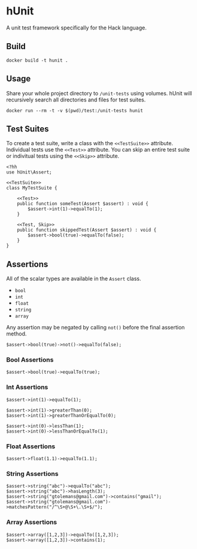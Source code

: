 # hUnit

A unit test framework specifically for the Hack language.

## Build

```
docker build -t hunit .
```

## Usage

Share your whole project directory to `/unit-tests` using volumes. hUnit will recursively search all directories and files for test suites.

```
docker run --rm -t -v $(pwd)/test:/unit-tests hunit
```

## Test Suites

To create a test suite, write a class with the `<<TestSuite>>` attribute. Individual tests use the `<<Test>>` attribute. You can skip an entire test suite or indivitual tests using the `<<Skip>>` attribute.

```
<?hh
use hUnit\Assert;

<<TestSuite>>
class MyTestSuite {

    <<Test>>
    public function someTest(Assert $assert) : void {
        $assert->int(1)->equalTo(1);
    }

    <<Test, Skip>>
    public function skippedTest(Assert $assert) : void {
        $assert->bool(true)->equalTo(false);
    }
}
```

## Assertions

All of the scalar types are available in the `Assert` class. 

- `bool`
- `int`
- `float`
- `string`
- `array`

Any assertion may be negated by calling `not()` before the final assertion method. 

```
$assert->bool(true)->not()->equalTo(false);
```

### Bool Assertions

```
$assert->bool(true)->equalTo(true);
```

### Int Assertions

```
$assert->int(1)->equalTo(1);

$assert->int(1)->greaterThan(0);
$assert->int(1)->greaterThanOrEqualTo(0);

$assert->int(0)->lessThan(1);
$assert->int(0)->lessThanOrEqualTo(1);
```

### Float Assertions

```
$assert->float(1.1)->equalTo(1.1);
```

### String Assertions

```
$assert->string("abc")->equalTo("abc");
$assert->string("abc")->hasLength(3);
$assert->string("gtolemans@gmail.com")->contains("gmail");
$assert->string("gtolemans@gmail.com")->matchesPattern("/^\S+@\S+\.\S+$/");
```

### Array Assertions

```
$assert->array([1,2,3])->equalTo([1,2,3]);
$assert->array([1,2,3])->contains(1);
```